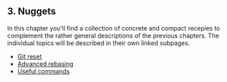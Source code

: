 ## 3. Nuggets

In this chapter you'll find a collection of concrete and compact recepies to complement the rather general descriptions of the previous chapters. The individual topics will be described in their own linked subpages.

* [Git reset](git-reset.md)
* [Advanced rebasing](advanced-rebasing.md)
* [Useful commands](useful-commands.md)
